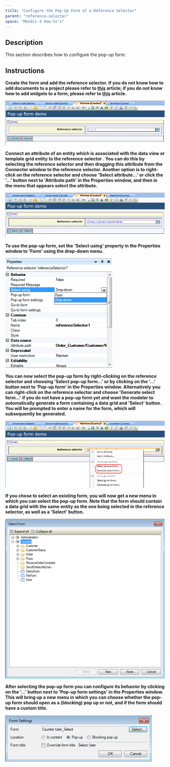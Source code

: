 ```yaml
---
title: "Configure the Pop-Up Form of a Reference Selector"
parent: "reference-selector"
space: "Mendix 4 How-to's"
---
```

## Description

This section describes how to configure the pop-up form.

## Instructions

 **Create the form and add the reference selector. If you do not know how to add documents to a project please refer to [this](add-documents-to-a-module) article; if you do not know how to add widgets to a form, please refer to [this](add-a-widget-to-a-form) article.**

![](attachments/2621458/2752677.png)

 **Connect an attribute of an entity which is associated with the data view or template grid entity to the reference selector . You can do this by selecting the reference selector and then dragging this attribute from the Connector window to the reference selector. Another option is to right-click on the reference selector and choose 'Select attribute...' or click the '...' button next to 'Attribute path' in the Properties window, and then in the menu that appears select the attribute.**

![](attachments/2621458/2752676.png)

 **To use the pop-up form, set the 'Select using' property in the Properties window to 'Form' using the drop-down menu.**

![](attachments/2621458/2752675.png)

 **You can now select the pop-up form by right-clicking on the reference selector and choosing 'Select pop-up form...' or by clicking on the '...' button next to 'Pop-up form' in the Properties window. Alternatively you can right-click on the reference selector and choose 'Generate select form...' if you do not have a pop-up form yet and want the modeler to automatically generate a form containing a data grid and 'Select' button. You will be prompted to enter a name for the form, which will subsequently be generated.**

![](attachments/2621458/2752678.png)

 **If you chose to select an existing form, you will now get a new menu in which you can select the pop-up form. Note that the form should contain a data grid with the same entity as the one being selected in the reference selector, as well as a 'Select' button.**

![](attachments/2621458/2752679.png)

 **After selecting the pop-up form you can configure its behavior by clicking on the '...' button next to 'Pop-up form settings' in the Properties window. This will bring up a new menu in which you can choose whether the pop-up form should open as a (blocking) pop up or not, and if the form should have a custom title.**

![](attachments/2621458/2752674.png)
